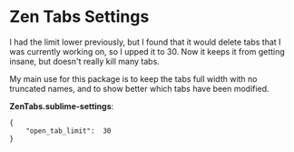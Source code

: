 # Zen Tabs Settings

I had the limit lower previously, but I found that it would delete tabs that I was currently working on, so I upped it to 30. Now it keeps it from getting insane, but doesn't really kill many tabs.

My main use for this package is to keep the tabs full width with no truncated names, and to show better which tabs have been modified.

**ZenTabs.sublime-settings**:

```
{
    "open_tab_limit":  30
}
```
